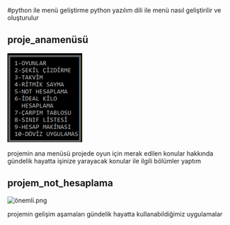 #python ile menü geliştirme
python yazılım dili ile menü nasıl geliştirilir ve oluşturulur
<h2>proje_anamenüsü</h2>
<img src="Resim/Anamenu.PNG" alt="Örnek Anamenu.PNG"/>
<p>projemin ana menüsü  projede oyun için merak edilen konular hakkında gündelik hayatta işinize yarayacak konular ile ilgili bölümler yaptım </p>
<h2>projem_not_hesaplama</h2>
<img src="önemli.png" alt="önemli.png"/>
<p>projemin gelişim aşamaları gündelik hayatta kullanabildiğimiz uygulamalar</p>
